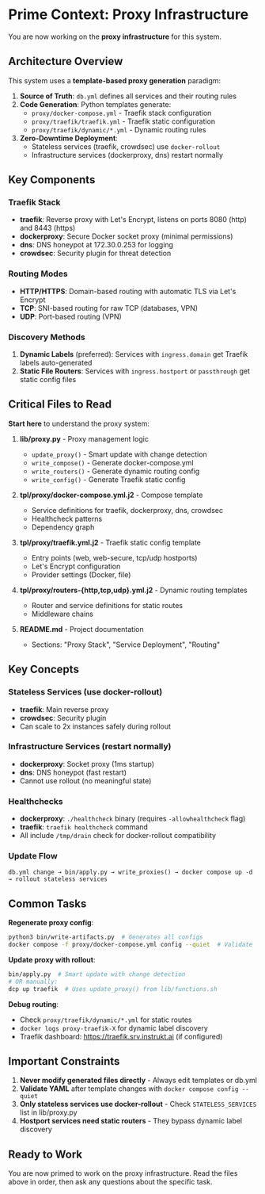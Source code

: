 # Prime Context: Proxy Infrastructure

You are now working on the **proxy infrastructure** for this system.

## Architecture Overview

This system uses a **template-based proxy generation** paradigm:

1. **Source of Truth**: `db.yml` defines all services and their routing rules
2. **Code Generation**: Python templates generate:
   - `proxy/docker-compose.yml` - Traefik stack configuration
   - `proxy/traefik/traefik.yml` - Traefik static configuration
   - `proxy/traefik/dynamic/*.yml` - Dynamic routing rules
3. **Zero-Downtime Deployment**:
   - Stateless services (traefik, crowdsec) use `docker-rollout`
   - Infrastructure services (dockerproxy, dns) restart normally

## Key Components

### Traefik Stack
- **traefik**: Reverse proxy with Let's Encrypt, listens on ports 8080 (http) and 8443 (https)
- **dockerproxy**: Secure Docker socket proxy (minimal permissions)
- **dns**: DNS honeypot at 172.30.0.253 for logging
- **crowdsec**: Security plugin for threat detection

### Routing Modes
- **HTTP/HTTPS**: Domain-based routing with automatic TLS via Let's Encrypt
- **TCP**: SNI-based routing for raw TCP (databases, VPN)
- **UDP**: Port-based routing (VPN)

### Discovery Methods
1. **Dynamic Labels** (preferred): Services with `ingress.domain` get Traefik labels auto-generated
2. **Static File Routers**: Services with `ingress.hostport` or `passthrough` get static config files

## Critical Files to Read

**Start here** to understand the proxy system:

1. **lib/proxy.py** - Proxy management logic
   - `update_proxy()` - Smart update with change detection
   - `write_compose()` - Generate docker-compose.yml
   - `write_routers()` - Generate dynamic routing config
   - `write_config()` - Generate Traefik static config

2. **tpl/proxy/docker-compose.yml.j2** - Compose template
   - Service definitions for traefik, dockerproxy, dns, crowdsec
   - Healthcheck patterns
   - Dependency graph

3. **tpl/proxy/traefik.yml.j2** - Traefik static config template
   - Entry points (web, web-secure, tcp/udp hostports)
   - Let's Encrypt configuration
   - Provider settings (Docker, file)

4. **tpl/proxy/routers-{http,tcp,udp}.yml.j2** - Dynamic routing templates
   - Router and service definitions for static routes
   - Middleware chains

5. **README.md** - Project documentation
   - Sections: "Proxy Stack", "Service Deployment", "Routing"

## Key Concepts

### Stateless Services (use docker-rollout)
- **traefik**: Main reverse proxy
- **crowdsec**: Security plugin
- Can scale to 2x instances safely during rollout

### Infrastructure Services (restart normally)
- **dockerproxy**: Socket proxy (1ms startup)
- **dns**: DNS honeypot (fast restart)
- Cannot use rollout (no meaningful state)

### Healthchecks
- **dockerproxy**: `./healthcheck` binary (requires `-allowhealthcheck` flag)
- **traefik**: `traefik healthcheck` command
- All include `/tmp/drain` check for docker-rollout compatibility

### Update Flow
```
db.yml change → bin/apply.py → write_proxies() → docker compose up -d → rollout stateless services
```

## Common Tasks

**Regenerate proxy config**:
```bash
python3 bin/write-artifacts.py  # Generates all configs
docker compose -f proxy/docker-compose.yml config --quiet  # Validate
```

**Update proxy with rollout**:
```bash
bin/apply.py  # Smart update with change detection
# OR manually:
dcp up traefik  # Uses update_proxy() from lib/functions.sh
```

**Debug routing**:
- Check `proxy/traefik/dynamic/*.yml` for static routes
- `docker logs proxy-traefik-X` for dynamic label discovery
- Traefik dashboard: https://traefik.srv.instrukt.ai (if configured)

## Important Constraints

1. **Never modify generated files directly** - Always edit templates or db.yml
2. **Validate YAML** after template changes with `docker compose config --quiet`
3. **Only stateless services use docker-rollout** - Check `STATELESS_SERVICES` list in lib/proxy.py
4. **Hostport services need static routers** - They bypass dynamic label discovery

## Ready to Work

You are now primed to work on the proxy infrastructure. Read the files above in order, then ask any questions about the specific task.
